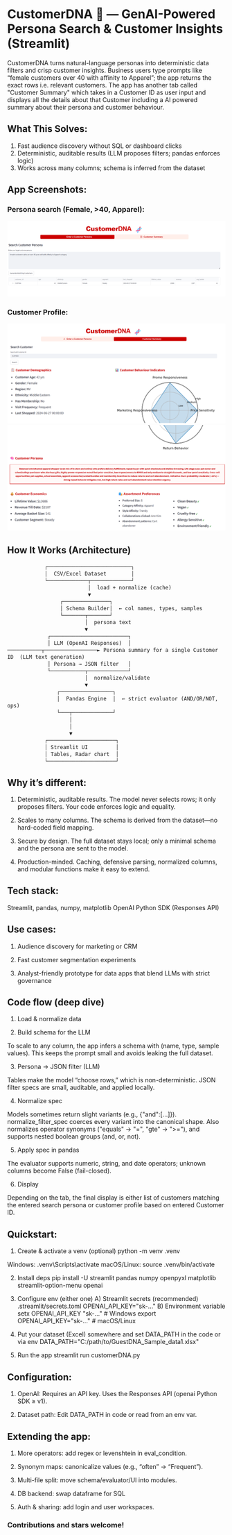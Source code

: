 # CustomerDNA 🧬 — GenAI-Powered Persona Search & Customer Insights (Streamlit)

CustomerDNA turns natural-language personas into deterministic data filters and crisp customer insights. Business users type prompts like “female customers over 40 with affinity to Apparel”; the app returns the exact rows i.e. relevant customers. The app has another tab called "Customer Summary" which takes in a Customer ID as user input and displays all the details about that Customer including a AI powered summary about their persona and customer behaviour.

## What This Solves:

1. Fast audience discovery without SQL or dashboard clicks
2. Deterministic, auditable results (LLM proposes filters; pandas enforces logic)
3. Works across many columns; schema is inferred from the dataset


## App Screenshots:

### Persona search (Female, >40, Apparel):

![Persona Search](Persona_Search.png)


### Customer Profile:

![Customer Profile](Customer_Search_Screenshot_Header.png)
![Customer Profile](Customer_Search_Screenshot.png)


## How It Works (Architecture)

                ┌───────────────────────────┐
                │  CSV/Excel Dataset        │
                └─────────────┬─────────────┘
                              │  load + normalize (cache)
                              ▼
                     ┌───────────────┐
                     │ Schema Builder│  ← col names, types, samples
                     └───────┬───────┘
                             │  persona text
                             ▼
                 ┌─────────────────────────┐
                 │ LLM (OpenAI Responses)  │ ───────────┬─────────────────► Persona summary for a single Customer ID  (LLM text generation)
                 │ Persona → JSON filter   │
                 └───────────┬─────────────┘
                             │  normalize/validate
                             ▼
                    ┌─────────────────┐
                    │  Pandas Engine  │  ← strict evaluator (AND/OR/NOT, ops)
                    └───┬─────────────┘
                        │         
                        │         
                        ▼
                ┌──────────────────────┐
                │ Streamlit UI         │
                │ Tables, Radar chart  │
                └──────────────────────┘



## Why it’s different:

1. Deterministic, auditable results. The model never selects rows; it only proposes filters. Your code enforces logic and equality.

2. Scales to many columns. The schema is derived from the dataset—no hard-coded field mapping.

3. Secure by design. The full dataset stays local; only a minimal schema and the persona are sent to the model.

4. Production-minded. Caching, defensive parsing, normalized columns, and modular functions make it easy to extend.


## Tech stack:

Streamlit, pandas, numpy, matplotlib
OpenAI Python SDK (Responses API)


## Use cases:

1) Audience discovery for marketing or CRM

2) Fast customer segmentation experiments

3) Analyst-friendly prototype for data apps that blend LLMs with strict governance



## Code flow (deep dive)
1) Load & normalize data

2) Build schema for the LLM

  To scale to any column, the app infers a schema with (name, type, sample values).
  This keeps the prompt small and avoids leaking the full dataset.

3) Persona → JSON filter (LLM)
   
Tables make the model “choose rows,” which is non-deterministic. JSON filter specs are small, auditable, and applied locally.

4) Normalize spec

Models sometimes return slight variants (e.g., {"and":[...]}). normalize_filter_spec coerces every variant into the canonical shape. Also normalizes operator synonyms ("equals" → "=", "gte" → ">="), and supports nested boolean groups (and, or, not).

5) Apply spec in pandas

The evaluator supports numeric, string, and date operators; unknown columns become False (fail-closed).

6) Display
   
Depending on the tab, the final display is either list of customers matching the entered search persona or customer profile based on entered Customer ID.


## Quickstart:

1) Create & activate a venv (optional)
python -m venv .venv

 Windows:
.venv\Scripts\activate
macOS/Linux:
source .venv/bin/activate

2) Install deps
pip install -U streamlit pandas numpy openpyxl matplotlib streamlit-option-menu openai

3) Configure env (either one)
    A) Streamlit secrets (recommended)
       .streamlit/secrets.toml
       OPENAI_API_KEY="sk-..."
    B) Environment variable
       setx OPENAI_API_KEY "sk-..."    # Windows
       export OPENAI_API_KEY="sk-..."  # macOS/Linux

 4) Put your dataset (Excel) somewhere and set DATA_PATH in the code or via env
    DATA_PATH="C:/path/to/GuestDNA_Sample_data1.xlsx"

 5) Run the app
streamlit run customerDNA.py


## Configuration:

1. OpenAI: Requires an API key. Uses the Responses API (openai Python SDK ≥ v1).

2. Dataset path: Edit DATA_PATH in code or read from an env var.


## Extending the app:

1. More operators: add regex or levenshtein in eval_condition.

2. Synonym maps: canonicalize values (e.g., “often” → “Frequent”).

3. Multi-file split: move schema/evaluator/UI into modules.

4. DB backend: swap dataframe for SQL

5. Auth & sharing: add login and user workspaces.


### Contributions and stars welcome!
